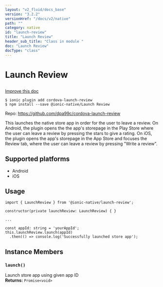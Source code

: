 ```yaml
---
layout: "v2_fluid/docs_base"
version: "3.2.2"
versionHref: "/docs/v2/native"
path: ""
category: native
id: "launch-review"
title: "Launch Review"
header_sub_title: "Class in module "
doc: "Launch Review"
docType: "class"
---
```








<h1 class="api-title">
  
  Launch Review
  

  

  </h1>

<a class="improve-v2-docs" href="http://github.com/driftyco/ionic-native/edit/master/src/@ionic-native/plugins/launch-review/index.ts#L1">
  Improve this doc
</a>



<!-- decorators -->





<pre><code>$ ionic plugin add cordova-launch-review
$ npm install --save @ionic-native/Launch Review
</code></pre>
<p>Repo:
  <a href="https://github.com/dpa99c/cordova-launch-review">
    https://github.com/dpa99c/cordova-launch-review
  </a>
</p>

<!-- description -->

<p>This launches the native store app in order for the user to leave a review.
On Android, the plugin opens the the app&#39;s storepage in the Play Store where the user can leave a review by pressing the stars to give a rating.
On iOS, the plugin opens the app&#39;s storepage in the App Store and focuses the Review tab, where the user can leave a review by pressing &quot;Write a review&quot;.</p>


<!-- @platforms tag -->
<h2>Supported platforms</h2>

<ul>
  <li>Android</li><li>iOS</li>
</ul>

<!-- @platforms tag end -->


<!-- if doc.decorators -->

<!-- @usage tag -->

<h2>Usage</h2>

<pre><code>import { LaunchReview } from &#39;@ionic-native/launch-review&#39;;

constructor(private launchReview: LaunchReview) { }

...

const appId: string = &#39;yourAppId&#39;;
this.launchReview.launch(appId)
  .then(() =&gt; console.log(&#39;Successfully launched store app&#39;);
</code></pre>




<!-- @property tags -->




<!-- methods on the class -->

<h2>Instance Members</h2>
<div id="launch"></div>
<h3>
  <code>launch()</code>
  

</h3>
Launch store app using given app ID


<div class="return-value" markdown="1">
  <i class="icon ion-arrow-return-left"></i>
  <b>Returns:</b> 
<code>Promise&lt;void&gt;</code> 
</div>



<!-- other classes -->

<!-- end other classes -->

<!-- interfaces -->

<!-- end interfaces -->

<!-- related link --><!-- end content block -->


<!-- end body block -->

